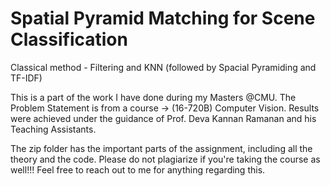 # Spatial Pyramid Matching for Scene Classification
 Classical method - Filtering and KNN (followed by Spacial Pyramiding and TF-IDF)

This is a part of the work I have done during my Masters @CMU. The Problem Statement is from a course -> (16-720B) Computer Vision. Results were achieved under the guidance of Prof. Deva Kannan Ramanan and his Teaching Assistants. 

The zip folder has the important parts of the assignment, including all the theory and the code. Please do not plagiarize if you're taking the course as well!!! Feel free to reach out to me for anything regarding this.
